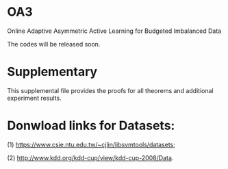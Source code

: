 # OA3
Online Adaptive Asymmetric Active Learning for Budgeted Imbalanced Data 

The codes will be released soon. 

# Supplementary 

This supplemental file provides the proofs for all theorems and additional experiment results.

# Donwload links for Datasets: 

(1) https://www.csie.ntu.edu.tw/~cjlin/libsvmtools/datasets; 

(2) http://www.kdd.org/kdd-cup/view/kdd-cup-2008/Data.
